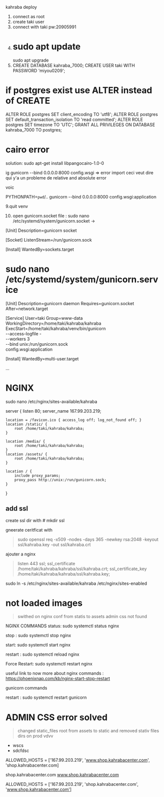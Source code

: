 kahraba deploy 
1. connect as root 
2. create taki user 
3. connect with taki pw:20905991
4. # sudo apt update
     sudo apt upgrade
5. CREATE DATABASE kahraba_7000;
CREATE USER taki WITH PASSWORD 'miyou0209';
# if postgres exist use ALTER instead of CREATE

ALTER ROLE postgres SET client_encoding TO 'utf8';
ALTER ROLE postgres SET default_transaction_isolation TO 'read committed';
ALTER ROLE postgres SET timezone TO 'UTC';
GRANT ALL PRIVILEGES ON DATABASE kahraba_7000 TO postgres;

# cairo error 
solution:
sudo apt-get install libpangocairo-1.0-0

ig gunicorn --bind 0.0.0.0:8000 config.wsgi => error import 
ceci veut dire qui y'a un probleme de relative and absolute error 

voic

PYTHONPATH=`pwd`/.. gunicorn --bind 0.0.0.0:8000 config.wsgi:application

9.quit venv 

10. open gunicorn.socket file :
sudo nano /etc/systemd/system/gunicorn.socket ->

[Unit]
Description=gunicorn socket

[Socket]
ListenStream=/run/gunicorn.sock

[Install]
WantedBy=sockets.target

# sudo nano /etc/systemd/system/gunicorn.service

[Unit]
Description=gunicorn daemon
Requires=gunicorn.socket
After=network.target

[Service]
User=taki
Group=www-data
WorkingDirectory=/home/taki/kahraba/kahraba
ExecStart=/home/taki/kahraba/venv/bin/gunicorn \
          --access-logfile - \
          --workers 3 \
          --bind unix:/run/gunicorn.sock \
          config.wsgi:application

[Install]
WantedBy=multi-user.target

...

# NGINX

sudo nano /etc/nginx/sites-available/kahraba

server {
    listen 80;
    server_name 167.99.203.219;

    location = /favicon.ico { access_log off; log_not_found off; }
    location /static/ {
        root /home/taki/kahraba/kahraba;
    }
    
    location /media/ {
        root /home/taki/kahraba/kahraba;    
    }
    location /assets/ {
        root /home/taki/kahraba/kahraba;    
    }

    location / {
        include proxy_params;
        proxy_pass http://unix:/run/gunicorn.sock;
    }
}

## add ssl

create ssl dir with # mkdir ssl 

gneerate ceritficat with 

> sudo openssl req -x509 -nodes -days 365 -newkey rsa:2048 -keyout ssl/kahraba.key -out ssl/kahraba.crt

ajouter a nginx 
>listen 443 ssl;
ssl_certificate /home/taki/kahraba/kahraba/ssl/kahraba.crt;
ssl_certificate_key /home/taki/kahraba/kahraba/ssl/kahraba.key;



 sudo ln -s /etc/nginx/sites-available/kahraba /etc/nginx/sites-enabled


# not loaded images 
> swithed on nginx conf from statis to assets
> admin css not found 



NGINX COMMANDS 
status:
    sudo systemctl status nginx

stop :
    sudo systemctl stop nginx

start:
    sudo systemctl start nginx

restart :
    sudo systemctl reload nginx

Force Restart:
    sudo systemctl restart nginx

useful link to now more about nginx commands : https://phoenixnap.com/kb/nginx-start-stop-restart

gunicorn commands

restart :
sudo systemctl restart gunicorn


# ADMIN CSS error solved

> changed static_files root from assets to static and removed stativ files dirs on prod
>  vdvv
+ wscs
+ sdcfdsc



ALLOWED_HOSTS = ['167.99.203.219', 'www.shop.kahrabacenter.com', 'shop.kahrabacenter.com]

shop.kahrabacenter.com www.shop.kahrabacenter.com 

ALLOWED_HOSTS = ['167.99.203.219', 'shop.kahrabacenter.com', 'www.shop.kahrabacenter.com']